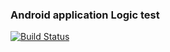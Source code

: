 ### Android application Logic test
[![Build Status](https://travis-ci.org/MRdimenter/logic_test.svg?branch=master)](https://travis-ci.org/MRdimenter/logic_test)
